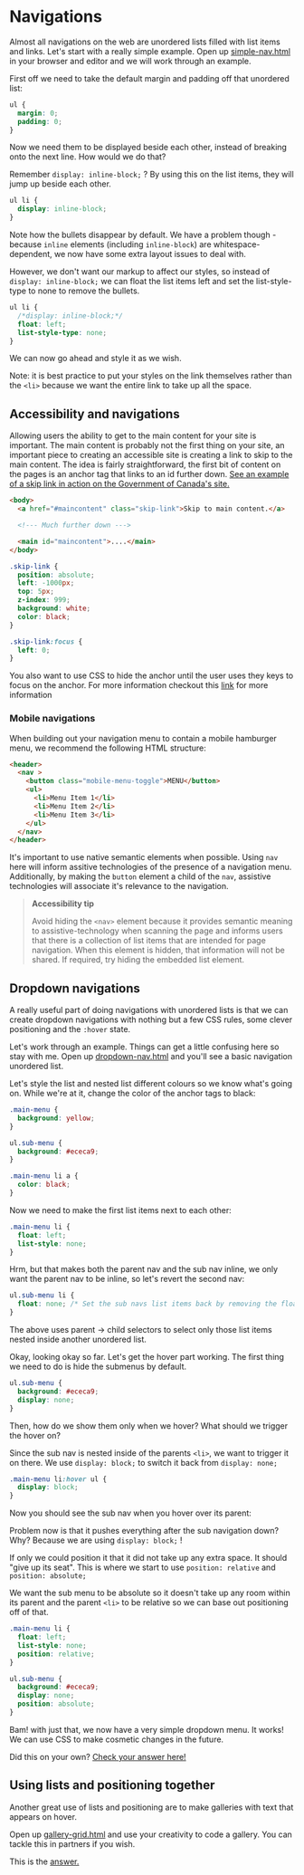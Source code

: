 # Navigations

Almost all navigations on the web are unordered lists filled with list items and links. Let's start with a really simple example. Open up <a href="https://hychalknotes.s3.amazonaws.com/simple-nav.html" download>simple-nav.html</a> in your browser and editor and we will work through an example.

First off we need to take the default margin and padding off that unordered list:

```css
ul {
  margin: 0;
  padding: 0;
}
```

Now we need them to be displayed beside each other, instead of breaking onto the next line. How would we do that?

Remember `display: inline-block;` ? By using this on the list items, they will jump up beside each other.

```css
ul li {
  display: inline-block;
}
```

Note how the bullets disappear by default. We have a problem though - because `inline` elements (including `inline-block`) are whitespace-dependent, we now have some extra layout issues to deal with.

However, we don't want our markup to affect our styles, so instead of `display: inline-block;` we can float the list items left and set the list-style-type to none to remove the bullets.

```css
ul li {
  /*display: inline-block;*/
  float: left;
  list-style-type: none;
}
```

We can now go ahead and style it as we wish.

Note: it is best practice to put your styles on the link themselves rather than the `<li>` because we want the entire link to take up all the space.

## Accessibility and navigations
Allowing users the ability to get to the main content for your site is important. The main content is probably not the first thing on your site, an important piece to creating an accessible site is creating a link to skip to the main content. The idea is fairly straightforward, the first bit of content on the pages is an anchor tag that links to an id further down. <a href="https://www.canada.ca/en.html" target="_blank">See an example of a skip link in action on the Government of Canada's site.</a>

```html
<body>
  <a href="#maincontent" class="skip-link">Skip to main content.</a>

  <!--- Much further down --->

  <main id="maincontent">....</main>
</body>
```

```css
.skip-link {
  position: absolute;
  left: -1000px;
  top: 5px;
  z-index: 999;
  background: white;
  color: black;
}

.skip-link:focus {
  left: 0;
}
```

You also want to use CSS to hide the anchor until the user uses they keys to focus on the anchor. For more information checkout this <a href="http://webaim.org/techniques/skipnav/" target="_blank">link</a> for more information

### Mobile navigations

When building out your navigation menu to contain a mobile hamburger menu, we recommend the following HTML structure:

```html
<header>
  <nav >
    <button class="mobile-menu-toggle">MENU</button>
    <ul>
      <li>Menu Item 1</li>
      <li>Menu Item 2</li>
      <li>Menu Item 3</li>
    </ul>
  </nav>
</header>
```

It's important to use native semantic elements when possible. Using `nav` here will inform assitive technologies of the presence of a navigation menu. Additionally, by making the `button` element a child of the `nav`, assistive technologies will associate it's relevance to the navigation.

> **Accessibility tip**
>
> Avoid hiding the `<nav>` element because it provides semantic meaning to assistive-technology when scanning the page and informs users that there is a collection of list items that are intended for page navigation. When this element is hidden, that information will not be shared. If required, try hiding the embedded list element. 


## Dropdown navigations

A really useful part of doing navigations with unordered lists is that we can create dropdown navigations with nothing but a few CSS rules, some clever positioning and the `:hover` state.

Let's work through an example. Things can get a little confusing here so stay with me. Open up <a href="https://hychalknotes.s3.amazonaws.com/dropdown-nav.html" download>dropdown-nav.html</a> and you'll see a basic navigation unordered list.

Let's style the list and nested list different colours so we know what's going on. While we're at it, change the color of the anchor tags to black:

```css
.main-menu {
  background: yellow;
}

ul.sub-menu {
  background: #ececa9;
}

.main-menu li a {
  color: black;
}
```

Now we need to make the first list items next to each other:

```css
.main-menu li {
  float: left;
  list-style: none;
}
```

Hrm, but that makes both the parent nav and the sub nav inline, we only want the parent nav to be inline, so let's revert the second nav:

```css
ul.sub-menu li {
  float: none; /* Set the sub navs list items back by removing the float */
}
```

The above uses parent &rarr; child selectors to select only those list items nested inside another unordered list.

Okay, looking okay so far. Let's get the hover part working. The first thing we need to do is hide the submenus by default.

```css
ul.sub-menu {
  background: #ececa9;
  display: none;
}
```

Then, how do we show them only when we hover? What should we trigger the hover on?

Since the sub nav is nested inside of the parents `<li>`, we want to trigger it on there. We use `display: block;` to switch it back from `display: none;`

```css
.main-menu li:hover ul {
  display: block;
}
```

Now you should see the sub nav when you hover over its parent:

Problem now is that it pushes everything after the sub navigation down? Why? Because we are using `display: block;` !

If only we could position it that it did not take up any extra space. It should "give up its seat". This is where we start to use `position: relative` and `position: absolute;`

We want the sub menu to be absolute so it doesn't take up any room within its parent and the parent `<li>` to be relative so we can base out positioning off of that.

```css
.main-menu li {
  float: left;
  list-style: none;
  position: relative;
}

ul.sub-menu {
  background: #ececa9;
  display: none;
  position: absolute;
}
```

Bam! with just that, we now have a very simple dropdown menu. It works! We can use CSS to make cosmetic changes in the future.

Did this on your own? <a href="https://hychalknotes.s3.amazonaws.com/dropdown-navANSWER.html" download>Check your answer here!</a>

## Using lists and positioning together

Another great use of lists and positioning are to make galleries with text that appears on hover.

Open up <a href="https://hychalknotes.s3.amazonaws.com/gallery-grid.html" download>gallery-grid.html</a> and use your creativity to code a gallery. You can tackle this in partners if you wish.

This is the <a href="https://hychalknotes.s3.amazonaws.com/gallery-gridANSWER.html" download>answer.</a>
